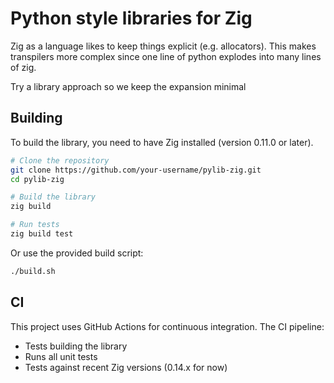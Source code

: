 # Python style libraries for Zig

Zig as a language likes to keep things explicit (e.g. allocators). This makes transpilers more
complex since one line of python explodes into many lines of zig.

Try a library approach so we keep the expansion minimal

## Building

To build the library, you need to have Zig installed (version 0.11.0 or later).

```bash
# Clone the repository
git clone https://github.com/your-username/pylib-zig.git
cd pylib-zig

# Build the library
zig build

# Run tests
zig build test
```

Or use the provided build script:
```bash
./build.sh
```

## CI

This project uses GitHub Actions for continuous integration. The CI pipeline:
- Tests building the library
- Runs all unit tests
- Tests against recent Zig versions (0.14.x for now)
